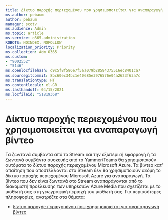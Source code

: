 ```yaml
---
title: Δίκτυο παροχής περιεχομένου που χρησιμοποιείται για αναπαραγωγή βίντεο
ms.author: pebaum
author: pebaum
manager: scotv
ms.audience: Admin
ms.topic: article
ms.service: o365-administration
ROBOTS: NOINDEX, NOFOLLOW
localization_priority: Priority
ms.collection: Adm_O365
ms.custom:
- "9002552"
- "5146"
ms.openlocfilehash: d9c5f8f586e7f5aa079b28584375516ec8401ca7
ms.sourcegitcommit: 8bc60ec34bc1e40685e3976576e04a2623f63a7c
ms.translationtype: HT
ms.contentlocale: el-GR
ms.lasthandoff: 04/15/2021
ms.locfileid: "51819368"
---
```

# <a name="cdn-used-for-video-playback"></a>Δίκτυο παροχής περιεχομένου που χρησιμοποιείται για αναπαραγωγή βίντεο

Τα ζωντανά συμβάντα από το Stream και την εξωτερική εφαρμογή ή τα ζωντανά συμβάντα συσκευής από το Yammer/Teams θα χρησιμοποιούν αυτόματα το δίκτυο παροχής περιεχομένου Microsoft Azure. Τα βίντεο κατ' απαίτηση που αποστέλλονται στο Stream δεν θα χρησιμοποιούν ακόμη το δίκτυο παροχής περιεχομένου Microsoft Azure για αναπαραγωγή. Τα βίντεο που δεν είναι ζωντανά στο Stream αναπαράγονται από το διακομιστή προέλευσης των υπηρεσιών Azure Media που σχετίζεται με το μισθωτή σας στη γεωγραφική περιοχή του μισθωτή σας. Για περισσότερες πληροφορίες, ανατρέξτε στα θέματα:

- [δίκτυο παροχής περιεχομένου που χρησιμοποιείται για αναπαραγωγή βίντεο](https://docs.microsoft.com/stream/network-overview#cdn-used-for-video-playback)
